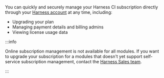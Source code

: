 You can quickly and securely manage your Harness CI subscription directly through your [Harness account](https://app.harness.io) at any time, including:

* Upgrading your plan
* Managing payment details and billing admins
* Viewing license usage data
<!-- * Viewing build credit usage data -->

:::info

Online subscription management is not available for all modules. If you want to upgrade your subscription for a modules that doesn't yet support self-service subscription management, contact the [Harness Sales team](https://www.harness.io/pricing?module=cd#).

:::